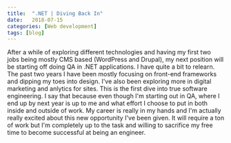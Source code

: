 ```yaml
---
title:  ".NET | Diving Back In"
date:   2018-07-15
categories: [Web development]
tags: [blog]
---
```


After a while of exploring different technologies and having my first two jobs being mostly CMS based
(WordPress and Drupal), my next position will be starting off doing QA in .NET applications. I have quite a bit
to relearn. The past two years I have been mostly focusing on front-end frameworks and dipping my toes into design.
I've also been exploring more in digital marketing and anlytics for sites. This is the first dive into true software engineering.
I say that because even though I'm starting out in QA, where I end up by next year is up to me and what effort I choose to put in
both inside and outside of work. My career is really in my hands and I'm actually really excited about this new opportunity I've
been given. It will require a ton of work but I'm completely up to the task and willing to sacrifice my free time to become successful
at being an engineer.
